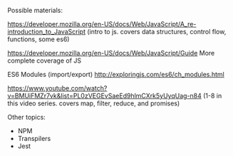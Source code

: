 Possible materials:

https://developer.mozilla.org/en-US/docs/Web/JavaScript/A_re-introduction_to_JavaScript
(intro to js. covers data structures, control flow, functions, some es6)

https://developer.mozilla.org/en-US/docs/Web/JavaScript/Guide
More complete coverage of JS

ES6 Modules (import/export)
http://exploringjs.com/es6/ch_modules.html

https://www.youtube.com/watch?v=BMUiFMZr7vk&list=PL0zVEGEvSaeEd9hlmCXrk5yUyqUag-n84
(1-8 in this video series. covers map, filter, reduce, and promises)

Other topics:
* NPM
* Transpilers
* Jest
